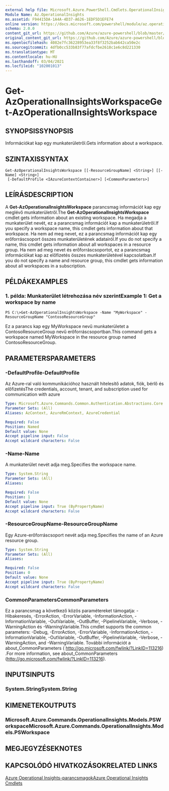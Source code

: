 ```yaml
---
external help file: Microsoft.Azure.PowerShell.Cmdlets.OperationalInsights.dll-Help.xml
Module Name: Az.OperationalInsights
ms.assetid: F94415DA-1A4A-4D37-A626-1EDF5D1EFE74
online version: https://docs.microsoft.com/powershell/module/az.operationalinsights/get-azoperationalinsightsworkspace
schema: 2.0.0
content_git_url: https://github.com/Azure/azure-powershell/blob/master/src/OperationalInsights/OperationalInsights/help/Get-AzOperationalInsightsWorkspace.md
original_content_git_url: https://github.com/Azure/azure-powershell/blob/master/src/OperationalInsights/OperationalInsights/help/Get-AzOperationalInsightsWorkspace.md
ms.openlocfilehash: 4082e7fc36228953ea33f8f3252bab642ca50e2c
ms.sourcegitcommit: 4dfb0cc533b83f77afdcfbe2618c1e6c8d221330
ms.translationtype: MT
ms.contentlocale: hu-HU
ms.lasthandoff: 03/04/2021
ms.locfileid: "102001013"
---
```

# <span data-ttu-id="34891-101">Get-AzOperationalInsightsWorkspace</span><span class="sxs-lookup"><span data-stu-id="34891-101">Get-AzOperationalInsightsWorkspace</span></span>

## <span data-ttu-id="34891-102">SYNOPSIS</span><span class="sxs-lookup"><span data-stu-id="34891-102">SYNOPSIS</span></span>
<span data-ttu-id="34891-103">Információkat kap egy munkaterületről.</span><span class="sxs-lookup"><span data-stu-id="34891-103">Gets information about a workspace.</span></span>

## <span data-ttu-id="34891-104">SZINTAXIS</span><span class="sxs-lookup"><span data-stu-id="34891-104">SYNTAX</span></span>

```
Get-AzOperationalInsightsWorkspace [[-ResourceGroupName] <String>] [[-Name] <String>]
 [-DefaultProfile <IAzureContextContainer>] [<CommonParameters>]
```

## <span data-ttu-id="34891-105">LEÍRÁS</span><span class="sxs-lookup"><span data-stu-id="34891-105">DESCRIPTION</span></span>
<span data-ttu-id="34891-106">A **Get-AzOperationalInsightsWorkspace** parancsmag információt kap egy meglévő munkaterületről.</span><span class="sxs-lookup"><span data-stu-id="34891-106">The **Get-AzOperationalInsightsWorkspace** cmdlet gets information about an existing workspace.</span></span>
<span data-ttu-id="34891-107">Ha megadja a munkaterület nevét, ez a parancsmag információt kap a munkaterületről.</span><span class="sxs-lookup"><span data-stu-id="34891-107">If you specify a workspace name, this cmdlet gets information about that workspace.</span></span>
<span data-ttu-id="34891-108">Ha nem ad meg nevet, ez a parancsmag információt kap egy erőforráscsoport összes munkaterületének adatairól.</span><span class="sxs-lookup"><span data-stu-id="34891-108">If you do not specify a name, this cmdlet gets information about all workspaces in a resource group.</span></span>
<span data-ttu-id="34891-109">Ha nem ad meg nevet és erőforráscsoportot, ez a parancsmag információkat kap az előfizetés összes munkaterületével kapcsolatban.</span><span class="sxs-lookup"><span data-stu-id="34891-109">If you do not specify a name and resource group, this cmdlet gets information about all workspaces in a subscription.</span></span>

## <span data-ttu-id="34891-110">PÉLDÁK</span><span class="sxs-lookup"><span data-stu-id="34891-110">EXAMPLES</span></span>

### <span data-ttu-id="34891-111">1. példa: Munkaterület létrehozása név szerint</span><span class="sxs-lookup"><span data-stu-id="34891-111">Example 1: Get a workspace by name</span></span>
```
PS C:\>Get-AzOperationalInsightsWorkspace -Name "MyWorkspace" -ResourceGroupName "ContosoResourceGroup"
```

<span data-ttu-id="34891-112">Ez a parancs kap egy MyWorkspace nevű munkaterületet a ContosoResourceGroup nevű erőforráscsoportban.</span><span class="sxs-lookup"><span data-stu-id="34891-112">This command gets a workspace named MyWorkspace in the resource group named ContosoResourceGroup.</span></span>

## <span data-ttu-id="34891-113">PARAMETERS</span><span class="sxs-lookup"><span data-stu-id="34891-113">PARAMETERS</span></span>

### <span data-ttu-id="34891-114">-DefaultProfile</span><span class="sxs-lookup"><span data-stu-id="34891-114">-DefaultProfile</span></span>
<span data-ttu-id="34891-115">Az Azure-ral való kommunikációhoz használt hitelesítő adatok, fiók, bérlő és előfizetés</span><span class="sxs-lookup"><span data-stu-id="34891-115">The credentials, account, tenant, and subscription used for communication with azure</span></span>

```yaml
Type: Microsoft.Azure.Commands.Common.Authentication.Abstractions.Core.IAzureContextContainer
Parameter Sets: (All)
Aliases: AzContext, AzureRmContext, AzureCredential

Required: False
Position: Named
Default value: None
Accept pipeline input: False
Accept wildcard characters: False
```

### <span data-ttu-id="34891-116">-Name</span><span class="sxs-lookup"><span data-stu-id="34891-116">-Name</span></span>
<span data-ttu-id="34891-117">A munkaterület nevét adja meg.</span><span class="sxs-lookup"><span data-stu-id="34891-117">Specifies the workspace name.</span></span>

```yaml
Type: System.String
Parameter Sets: (All)
Aliases:

Required: False
Position: 1
Default value: None
Accept pipeline input: True (ByPropertyName)
Accept wildcard characters: False
```

### <span data-ttu-id="34891-118">-ResourceGroupName</span><span class="sxs-lookup"><span data-stu-id="34891-118">-ResourceGroupName</span></span>
<span data-ttu-id="34891-119">Egy Azure-erőforráscsoport nevét adja meg.</span><span class="sxs-lookup"><span data-stu-id="34891-119">Specifies the name of an Azure resource group.</span></span>

```yaml
Type: System.String
Parameter Sets: (All)
Aliases:

Required: False
Position: 0
Default value: None
Accept pipeline input: True (ByPropertyName)
Accept wildcard characters: False
```

### <span data-ttu-id="34891-120">CommonParameters</span><span class="sxs-lookup"><span data-stu-id="34891-120">CommonParameters</span></span>
<span data-ttu-id="34891-121">Ez a parancsmag a következő közös paramétereket támogatja: -Hibakeresés, -ErrorAction, -ErrorVariable, -InformationAction, -InformationVariable, -OutVariable, -OutBuffer, -PipelineVariable, -Verbose, -WarningAction és -WarningVariable.</span><span class="sxs-lookup"><span data-stu-id="34891-121">This cmdlet supports the common parameters: -Debug, -ErrorAction, -ErrorVariable, -InformationAction, -InformationVariable, -OutVariable, -OutBuffer, -PipelineVariable, -Verbose, -WarningAction, and -WarningVariable.</span></span> <span data-ttu-id="34891-122">További információt a about_CommonParameters ( http://go.microsoft.com/fwlink/?LinkID=113216) .</span><span class="sxs-lookup"><span data-stu-id="34891-122">For more information, see about_CommonParameters (http://go.microsoft.com/fwlink/?LinkID=113216).</span></span>

## <span data-ttu-id="34891-123">INPUTS</span><span class="sxs-lookup"><span data-stu-id="34891-123">INPUTS</span></span>

### <span data-ttu-id="34891-124">System.String</span><span class="sxs-lookup"><span data-stu-id="34891-124">System.String</span></span>

## <span data-ttu-id="34891-125">KIMENETEK</span><span class="sxs-lookup"><span data-stu-id="34891-125">OUTPUTS</span></span>

### <span data-ttu-id="34891-126">Microsoft.Azure.Commands.OperationalInsights.Models.PSWorkspace</span><span class="sxs-lookup"><span data-stu-id="34891-126">Microsoft.Azure.Commands.OperationalInsights.Models.PSWorkspace</span></span>

## <span data-ttu-id="34891-127">MEGJEGYZÉSEK</span><span class="sxs-lookup"><span data-stu-id="34891-127">NOTES</span></span>

## <span data-ttu-id="34891-128">KAPCSOLÓDÓ HIVATKOZÁSOK</span><span class="sxs-lookup"><span data-stu-id="34891-128">RELATED LINKS</span></span>

[<span data-ttu-id="34891-129">Azure Operational Insights-parancsmagok</span><span class="sxs-lookup"><span data-stu-id="34891-129">Azure Operational Insights Cmdlets</span></span>](./Az.OperationalInsights.md)


